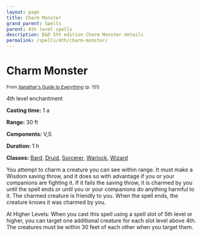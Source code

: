```yaml
---
layout: page
title: Charm Monster
grand_parent: Spells
parent: 4th level spells 
description: D&D 5th edition Charm Monster details
permalink: /spells/4th/charm-monster/
---
```


# Charm Monster

<small>From <a target="_blank" href="https://dnd.wizards.com/products/tabletop-games/rpg-products/xanathars-guide-everything">Xanathar's Guide to Everything</a> (p. 151)</small>

4th level enchantment

**Casting time:** 1 a

**Range:** 30 ft

**Components:** V,S 

**Duration:** 1 h

**Classes:** [Bard](/classes/bard/), [Druid](/classes/druid/), [Sorcerer](/classes/sorcerer/), [Warlock](/classes/warlock/), [Wizard](/classes/wizard/)

You attempt to charm a creature you can see within range. It must make a Wisdom saving throw, and it does so with advantage if you or your companions are fighting it. If it fails the saving throw, it is charmed by you until the spell ends or until you or your companions do anything harmful to it. The charmed creature is friendly to you. When the spell ends, the creature knows it was charmed by you.

   At Higher Levels: When you cast this spell using a spell slot of 5th level or higher, you can target one additional creature for each slot level above 4th. The creatures must be within 30 feet of each other when you target them.